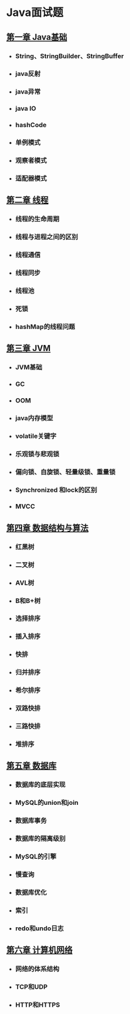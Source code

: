 # Java面试题
## [第一章 Java基础](/Java基础.md)
  - ### String、StringBuilder、StringBuffer
  - ### java反射
  - ### java异常
  - ### java IO
  - ### hashCode
  - ### 单例模式
  - ### 观察者模式
  - ### 适配器模式

## [第二章  线程](/线程.md)
  - ### 线程的生命周期
  - ### 线程与进程之间的区别
  - ### 线程通信
  - ### 线程同步
  - ### 线程池
  - ### 死锁
  - ### hashMap的线程问题

## [第三章 JVM](/JVM.md)
  - ### JVM基础
  - ### GC
  - ### OOM
  - ### java内存模型
  - ### volatile关键字
  - ### 乐观锁与悲观锁
  - ### 偏向锁、自旋锁、轻量级锁、重量锁
  - ### Synchronized 和lock的区别
  - ### MVCC

## [第四章 数据结构与算法](/数据结构与算法.md)
  - ### 红黑树
  - ### 二叉树
  - ### AVL树
  - ### B和B+树
  - ### 选择排序
  - ### 插入排序
  - ### 快排
  - ### 归并排序
  - ### 希尔排序
  - ### 双路快排
  - ### 三路快排
  - ### 堆排序

## [第五章 数据库](/数据库.md)
  - ### 数据库的底层实现
  - ### MySQL的union和join
  - ### 数据库事务
  - ### 数据库的隔离级别
  - ### MySQL的引擎
  - ### 慢查询
  - ### 数据库优化
  - ### 索引
  - ### redo和undo日志

## [第六章 计算机网络](/计算机网络.md)
  - ### 网络的体系结构
  - ### TCP和UDP
  - ### HTTP和HTTPS
